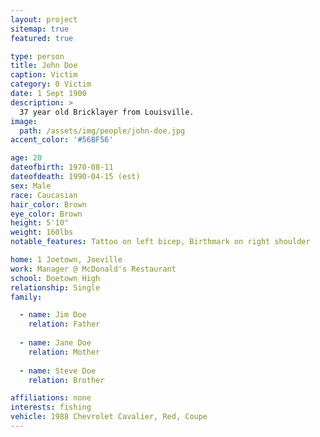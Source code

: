 ```yaml
---
layout: project
sitemap: true
featured: true

type: person
title: John Doe
caption: Victim
category: 0 Victim
date: 1 Sept 1900
description: >
  37 year old Bricklayer from Louisville.
image: 
  path: /assets/img/people/john-doe.jpg
accent_color: '#56BF56'

age: 20
dateofbirth: 1970-08-11
dateofdeath: 1990-04-15 (est)
sex: Male
race: Caucasian
hair_color: Brown
eye_color: Brown
height: 5'10"
weight: 160lbs
notable_features: Tattoo on left bicep, Birthmark on right shoulder

home: 1 Joetown, Joeville
work: Manager @ McDonald's Restaurant
school: Doetown High
relationship: Single
family: 

  - name: Jim Doe 
    relation: Father 
    
  - name: Jane Doe 
    relation: Mother 
    
  - name: Steve Doe 
    relation: Brother

affiliations: none
interests: fishing
vehicle: 1988 Chevrolet Cavalier, Red, Coupe
---
```

